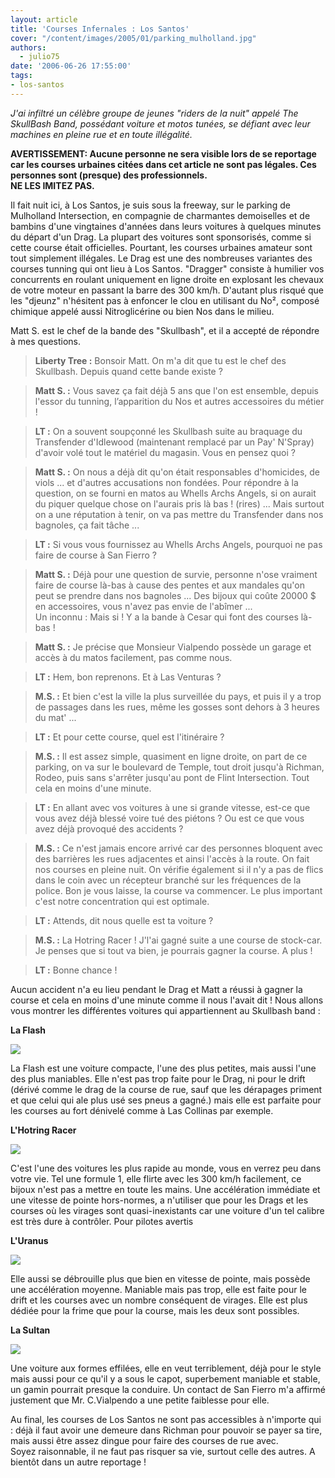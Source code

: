 ```yaml
---
layout: article
title: 'Courses Infernales : Los Santos'
cover: "/content/images/2005/01/parking_mulholland.jpg"
authors:
  - julio75
date: '2006-06-26 17:55:00'
tags:
- los-santos
---
```


_J'ai infiltré un célèbre groupe de jeunes "riders de la nuit" appelé The SkullBash Band, possédant voiture et motos tunées, se défiant avec leur machines en pleine rue et en toute illégalité._

**AVERTISSEMENT: Aucune personne ne sera visible lors de se reportage car les courses urbaines citées dans cet article ne sont pas légales. Ces personnes sont (presque) des professionnels.  
NE LES IMITEZ PAS.**

Il fait nuit ici, à Los Santos, je suis sous la freeway, sur le parking de Mulholland Intersection, en compagnie de charmantes demoiselles et de bambins d'une vingtaines d'années dans leurs voitures à quelques minutes du départ d'un Drag. La plupart des voitures sont sponsorisés, comme si cette course était officielles. Pourtant, les courses urbaines amateur sont tout simplement illégales. Le Drag est une des nombreuses variantes des courses tunning qui ont lieu à Los Santos. "Dragger" consiste à humilier vos concurrents en roulant uniquement en ligne droite en explosant les chevaux de votre moteur en passant la barre des 300 km/h. D'autant plus risqué que les "djeunz" n'hésitent pas à enfoncer le clou en utilisant du No², composé chimique appelé aussi Nitroglicérine ou bien Nos dans le milieu.

Matt S. est le chef de la bande des "Skullbash", et il a accepté de répondre à mes questions.

> **Liberty Tree :** Bonsoir Matt. On m'a dit que tu est le chef des Skullbash. Depuis quand cette bande existe ?

> **Matt S. :** Vous savez ça fait déjà 5 ans que l'on est ensemble, depuis l'essor du tunning, l’apparition du Nos et autres accessoires du métier !

> **LT :** On a souvent soupçonné les Skullbash suite au braquage du Transfender d'Idlewood (maintenant remplacé par un Pay' N'Spray) d'avoir volé tout le matériel du magasin. Vous en pensez quoi ?

> **Matt S. :** On nous a déjà dit qu'on était responsables d'homicides, de viols ... et d'autres accusations non fondées. Pour répondre à la question, on se fourni en matos au Whells Archs Angels, si on aurait du piquer quelque chose on l'aurais pris là bas ! (rires) ... Mais surtout on a une réputation à tenir, on va pas mettre du Transfender dans nos bagnoles, ça fait tâche ...

> **LT :** Si vous vous fournissez au Whells Archs Angels, pourquoi ne pas faire de course à San Fierro ?

> **Matt S. :** Déjà pour une question de survie, personne n'ose vraiment faire de course là-bas à cause des pentes et aux mandales qu'on peut se prendre dans nos bagnoles ... Des bijoux qui coûte 20000 $ en accessoires, vous n'avez pas envie de l'abîmer ...  
> Un inconnu : Mais si ! Y a la bande à Cesar qui font des courses là-bas !

> **Matt S. :** Je précise que Monsieur Vialpendo possède un garage et accès à du matos facilement, pas comme nous.

> **LT :** Hem, bon reprenons. Et à Las Venturas ?

> **M.S. :** Et bien c'est la ville la plus surveillée du pays, et puis il y a trop de passages dans les rues, même les gosses sont dehors à 3 heures du mat' ...

> **LT :** Et pour cette course, quel est l'itinéraire ?

> **M.S. :** Il est assez simple, quasiment en ligne droite, on part de ce parking, on va sur le boulevard de Temple, tout droit jusqu'à Richman, Rodeo, puis sans s'arrêter jusqu'au pont de Flint Intersection. Tout cela en moins d'une minute.

> **LT :** En allant avec vos voitures à une si grande vitesse, est-ce que vous avez déjà blessé voire tué des piétons ? Ou est ce que vous avez déjà provoqué des accidents ?

> **M.S. :** Ce n'est jamais encore arrivé car des personnes bloquent avec des barrières les rues adjacentes et ainsi l'accès à la route. On fait nos courses en pleine nuit. On vérifie également si il n'y a pas de flics dans le coin avec un récepteur branché sur les fréquences de la police. Bon je vous laisse, la course va commencer. Le plus important c'est notre concentration qui est optimale.

> **LT :** Attends, dit nous quelle est ta voiture ?

> **M.S. :** La Hotring Racer ! J'l'ai gagné suite a une course de stock-car. Je penses que si tout va bien, je pourrais gagner la course. A plus !

> **LT :** Bonne chance !

Aucun accident n'a eu lieu pendant le Drag et Matt a réussi à gagner la course et cela en moins d'une minute comme il nous l'avait dit ! Nous allons vous montrer les différentes voitures qui appartiennent au Skullbash band :

**La Flash**

![](/content/images/2005/01/FLASH.jpg)

La Flash est une voiture compacte, l'une des plus petites, mais aussi l'une des plus maniables. Elle n'est pas trop faite pour le Drag, ni pour le drift (dérivé comme le drag de la course de rue, sauf que les dérapages priment et que celui qui ale plus usé ses pneus a gagné.) mais elle est parfaite pour les courses au fort dénivelé comme à Las Collinas par exemple.

**L'Hotring Racer**

![](/content/images/2005/01/HOTRING.jpg)

C'est l'une des voitures les plus rapide au monde, vous en verrez peu dans votre vie. Tel une formule 1, elle flirte avec les 300 km/h facilement, ce bijoux n'est pas a mettre en toute les mains. Une accélération immédiate et une vitesse de pointe hors-normes, a n'utiliser que pour les Drags et les courses où les virages sont quasi-inexistants car une voiture d'un tel calibre est très dure à contrôler. Pour pilotes avertis

**L'Uranus**

![](/content/images/2005/01/URANUS.jpg)

Elle aussi se débrouille plus que bien en vitesse de pointe, mais possède une accélération moyenne. Maniable mais pas trop, elle est faite pour le drift et les courses avec un nombre conséquent de virages. Elle est plus dédiée pour la frime que pour la course, mais les deux sont possibles.

**La Sultan**

![](/content/images/2005/01/SULTAN.jpg)

Une voiture aux formes effilées, elle en veut terriblement, déjà pour le style mais aussi pour ce qu'il y a sous le capot, superbement maniable et stable, un gamin pourrait presque la conduire. Un contact de San Fierro m'a affirmé justement que Mr. C.Vialpendo a une petite faiblesse pour elle.

Au final, les courses de Los Santos ne sont pas accessibles à n'importe qui : déjà il faut avoir une demeure dans Richman pour pouvoir se payer sa tire, mais aussi être assez dingue pour faire des courses de rue avec.  
Soyez raisonnable, il ne faut pas risquer sa vie, surtout celle des autres. A bientôt dans un autre reportage !